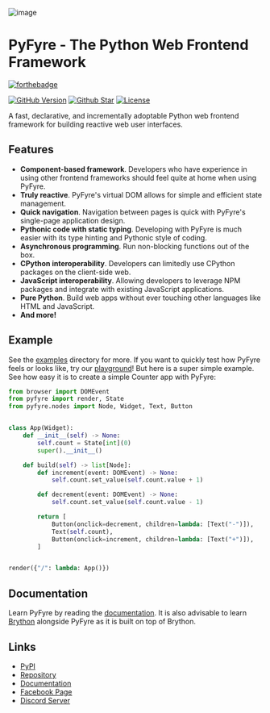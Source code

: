 ![image](https://user-images.githubusercontent.com/64759159/151080177-2b2ab45a-86e5-4746-b92f-6c4edd1aaa8f.png)

# PyFyre - The Python Web Frontend Framework
[![forthebadge](https://forthebadge.com/images/badges/made-with-python.svg)](https://forthebadge.com)

[![GitHub Version](https://img.shields.io/github/release/pyfyre/pyfyre.svg?style=for-the-badge)](https://github.com/pyfyre/pyfyre/releases)
[![Github Star](https://img.shields.io/github/stars/pyfyre/pyfyre.svg?style=for-the-badge)](https://github.com/pyfyre/pyfyre/stargazers) 
[![License](https://img.shields.io/github/license/pyfyre/pyfyre.svg?style=for-the-badge)](https://github.com/pyfyre/pyfyre/blob/main/LICENSE)

A fast, declarative, and incrementally adoptable Python web frontend framework for building reactive web user interfaces.

## Features
- **Component-based framework**. Developers who have experience in using other frontend frameworks should feel quite at home when using PyFyre.
- **Truly reactive**. PyFyre's virtual DOM allows for simple and efficient state management.
- **Quick navigation**. Navigation between pages is quick with PyFyre's single-page application design.
- **Pythonic code with static typing**. Developing with PyFyre is much easier with its type hinting and Pythonic style of coding.
- **Asynchronous programming**. Run non-blocking functions out of the box.
- **CPython interoperability**. Developers can limitedly use CPython packages on the client-side web.
- **JavaScript interoperability**. Allowing developers to leverage NPM packages and integrate with existing JavaScript applications.
- **Pure Python**. Build web apps without ever touching other languages like HTML and JavaScript.
- **And more!**

## Example
See the [examples](examples) directory for more.
If you want to quickly test how PyFyre feels or looks like, try our [playground](https://pyfyre.netlify.app/playground/)!
But here is a super simple example. See how easy it is to create a simple Counter app with PyFyre:
```py
from browser import DOMEvent
from pyfyre import render, State
from pyfyre.nodes import Node, Widget, Text, Button


class App(Widget):
    def __init__(self) -> None:
        self.count = State[int](0)
        super().__init__()

    def build(self) -> list[Node]:
        def increment(event: DOMEvent) -> None:
            self.count.set_value(self.count.value + 1)

        def decrement(event: DOMEvent) -> None:
            self.count.set_value(self.count.value - 1)

        return [
            Button(onclick=decrement, children=lambda: [Text("-")]),
            Text(self.count),
            Button(onclick=increment, children=lambda: [Text("+")]),
        ]


render({"/": lambda: App()})
```

## Documentation
Learn PyFyre by reading the [documentation](https://pyfyre-docs.netlify.app/).
It is also advisable to learn [Brython](https://www.brython.info/) alongside PyFyre as it is built on top of Brython.

## Links
- [PyPI](https://pypi.org/project/pyfyre/)
- [Repository](https://github.com/pyfyre/pyfyre)
- [Documentation](https://pyfyre-docs.netlify.app/)
- [Facebook Page](https://www.facebook.com/pyfyreframework/)
- [Discord Server](https://discord.gg/YzEDuqhgZJ)
